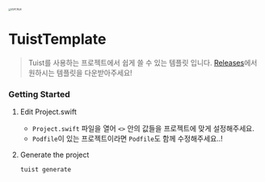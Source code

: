 <img src="https://user-images.githubusercontent.com/67373938/133176719-711f98d5-7b03-471d-a9ba-f8c8f2b29868.jpg" alt="VGPCfBJX" style="zoom:30%;" />

# TuistTemplate

> Tuist를 사용하는 프로젝트에서 쉽게 쓸 수 있는 템플릿 입니다.
> [Releases](https://github.com/kimxwan0319/TuistTemplate/releases)에서 원하시는 템플릿을 다운받아주세요!




### Getting Started

1. Edit Project.swift

   * `Project.swift` 파일을 열어 `<>` 안의 값들을 프로젝트에 맞게 설정해주세요.
   * `Podfile`이 있는 프로젝트이라면 `Podfile`도 함께 수정해주세요..!

2. Generate the project

   ```bash
   tuist generate
   ```
